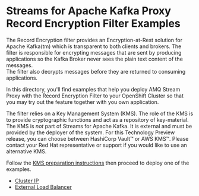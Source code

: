 # Streams for Apache Kafka Proxy Record Encryption Filter Examples

The Record Encryption filter provides an Encryption-at-Rest solution for Apache Kafka(tm) which is transparent to both clients and brokers. 
The filter is responsible for encrypting messages that are sent by producing applications so the Kafka Broker never sees the plain text content of the messages.  
The filter also decrypts messages before they are returned to consuming applications.

In this directory, you'll find examples that help you deploy AMQ Stream Proxy with the Record Encryption Filter to your OpenShift Cluster so that you may try out the feature together
with you own application.

The filter relies on a Key Management System (KMS). The role of the KMS is to provide cryptographic functions and act as a repository of key-material. The KMS is *not* part of Streams for Apache Kafka.  It is external and must be provided by the deployer of the system.  For this Technology Preview release, you can choose
between HashiCorp Vault&#8482; or AWS KMS&#8482;. Please contact your Red Hat representative or support if you would like to use an alternative KMS.


Follow the [KMS preparation instructions](./PREPARE_KMS.md) then proceed to deploy one of the examples.  

* [Cluster IP](./cluster-ip)
* [External Load Balancer](./load-balancer)


